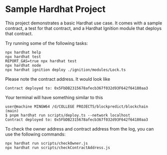 # Sample Hardhat Project

This project demonstrates a basic Hardhat use case. It comes with a sample contract, a test for that contract, and a Hardhat Ignition module that deploys that contract.

Try running some of the following tasks:

```shell
npx hardhat help
npx hardhat test
REPORT_GAS=true npx hardhat test
npx hardhat node
npx hardhat ignition deploy ./ignition/modules/Lock.ts
```

Please note the contract address. It would look like 
```
Contract deployed to: 0x5FbDB2315678afecb367f032d93F642f64180aa3
```
Your terminal will have something similar to this
```shell
user@machine MINGW64 /d/COLLEGE PROJECTS/blockpredict/blockchain (main)
$ pnpm hardhat run scripts/deploy.ts --network localhost
Contract deployed to: 0x5FbDB2315678afecb367f032d93F642f64180aa3
```

To check the owner address and contract address from the log, you can use the following commands:

```shell
npx hardhat run scripts/checkOwner.js
npx hardhat run scripts/checkContractAddress.js
```